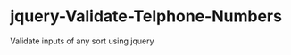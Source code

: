 jquery-Validate-Telphone-Numbers
================================

Validate inputs of any sort using jquery 
